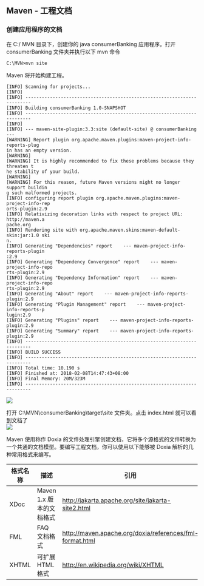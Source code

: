 ## Maven - 工程文档
### 创建应用程序的文档
在 C:/ MVN 目录下，创建你的 java consumerBanking 应用程序。打开 consumerBanking 文件夹并执行以下 mvn 命令
```
C:\MVN>mvn site
```
Maven 将开始构建工程。

```
[INFO] Scanning for projects...
[INFO]
[INFO] ------------------------------------------------------------------------
[INFO] Building consumerBanking 1.0-SNAPSHOT
[INFO] ------------------------------------------------------------------------
[INFO]
[INFO] --- maven-site-plugin:3.3:site (default-site) @ consumerBanking ---
[WARNING] Report plugin org.apache.maven.plugins:maven-project-info-reports-plug
in has an empty version.
[WARNING]
[WARNING] It is highly recommended to fix these problems because they threaten t
he stability of your build.
[WARNING]
[WARNING] For this reason, future Maven versions might no longer support buildin
g such malformed projects.
[INFO] configuring report plugin org.apache.maven.plugins:maven-project-info-rep
orts-plugin:2.9
[INFO] Relativizing decoration links with respect to project URL: http://maven.a
pache.org
[INFO] Rendering site with org.apache.maven.skins:maven-default-skin:jar:1.0 ski
n.
[INFO] Generating "Dependencies" report    --- maven-project-info-reports-plugin
:2.9
[INFO] Generating "Dependency Convergence" report    --- maven-project-info-repo
rts-plugin:2.9
[INFO] Generating "Dependency Information" report    --- maven-project-info-repo
rts-plugin:2.9
[INFO] Generating "About" report    --- maven-project-info-reports-plugin:2.9
[INFO] Generating "Plugin Management" report    --- maven-project-info-reports-p
lugin:2.9
[INFO] Generating "Plugins" report    --- maven-project-info-reports-plugin:2.9
[INFO] Generating "Summary" report    --- maven-project-info-reports-plugin:2.9
[INFO] ------------------------------------------------------------------------
[INFO] BUILD SUCCESS
[INFO] ------------------------------------------------------------------------
[INFO] Total time: 10.190 s
[INFO] Finished at: 2018-02-08T14:47:43+08:00
[INFO] Final Memory: 20M/323M
[INFO] ------------------------------------------------------------------------

```
![](http://wiki.jikexueyuan.com/project/maven/images/12-site-project-structure.jpg)  

打开 C:\MVN\consumerBanking\target\site 文件夹。点击 index.html 就可以看到文档了  
![](http://wiki.jikexueyuan.com/project/maven/images/12-consumer-web-page.jpg)  

Maven 使用称作 Doxia 的文件处理引擎创建文档，它将多个源格式的文件转换为一个共通的文档模型。要编写工程文档，你可以使用以下能够被 Doxia 解析的几种常用格式来编写。

格式名称|描述|引用
--|--|--
XDoc|Maven 1.x 版本的文档格式|http://jakarta.apache.org/site/jakarta-site2.html
FML|FAQ 文档格式|http://maven.apache.org/doxia/references/fml-format.html
XHTML|可扩展 HTML 格式	|http://en.wikipedia.org/wiki/XHTML
